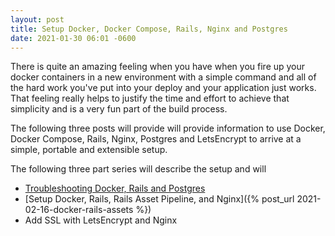 ```yaml
---
layout: post
title: Setup Docker, Docker Compose, Rails, Nginx and Postgres
date: 2021-01-30 06:01 -0600
---
```

There is quite an amazing feeling when you have when you fire up your docker containers in a new environment with a simple command and all of the hard work you've put into your deploy and your application just works. That feeling really helps to justify the time and effort to achieve that simplicity and is a very fun part of the build process.

The following three posts will provide will provide information to use Docker, Docker Compose, Rails, Nginx, Postgres and LetsEncrypt to arrive at a simple, portable and extensible setup.

The following three part series will describe the setup and will
* [Troubleshooting Docker, Rails and Postgres](troubleshooting-docker-rails-and-postgres.html)
* [Setup Docker, Rails, Rails Asset Pipeline, and Nginx]({% post_url 2021-02-16-docker-rails-assets %})
* Add SSL with LetsEncrypt and Nginx
